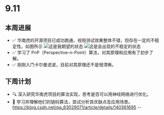# 9.11

## 本周进展

- ✅ 华南虎的开源项目已成功跑通，视频测试效果整体不错，但存在一定的不稳定性。如图所示
    ![这是我期望的状态](images/1.png)
    ![这是会出现的不稳定的状态](images/2.png)
- ✅ 学习了 PnP（Perspective-n-Point）算法，对其原理和应用有了初步了解。
- ✅ 刚刚入门卡尔曼滤波，目前对其原理还不是很清晰。

## 下周计划

- 🔍 深入研究华南虎项目的算法实现，思考是否可以用神经网络进行优化。
- 🔗 学习并理解他们的链码算法，尝试分析其优缺点及应用场景。
https://blog.csdn.net/qq_63029071/article/details/140361695
--



